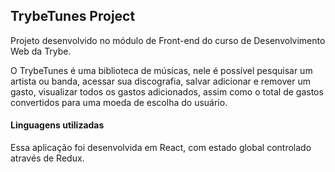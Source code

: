 ## TrybeTunes Project

Projeto desenvolvido no módulo de Front-end do curso de Desenvolvimento Web da Trybe.

O TrybeTunes é uma biblioteca de músicas, nele é possível pesquisar um artista ou banda, acessar sua discografia, salvar adicionar e remover um gasto, visualizar todos os gastos adicionados, assim como o total de gastos convertidos para uma moeda de escolha do usuário.

#### Linguagens utilizadas

Essa aplicação foi desenvolvida em React, com estado global controlado através de Redux.
